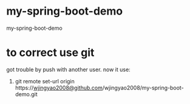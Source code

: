 # my-spring-boot-demo
my-spring-boot-demo
# to correct use git
got trouble by push with another user.
now it use:
1. git remote set-url origin https://wjingyao2008@github.com/wjingyao2008/my-spring-boot-demo.git

